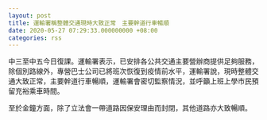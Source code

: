 ```yaml
---
layout: post
title: 運輸署稱整體交通現時大致正常　主要幹道行車暢順
date: 2020-05-27 07:29:33.000000000 +08:00
categories: rss
---
```


中三至中五今日復課。運輸署表示，已安排各公共交通主要營辦商提供足夠服務，除個別路線外，專營巴士公司已將班次恢復到疫情前水平，運輸署說，現時整體交通大致正常，主要幹道行車暢順，運輸署會密切監察情況，並呼籲上班上學市民預留充裕乘車時間。

至於金鐘方面，除了立法會一帶道路因保安理由而封閉，其他道路亦大致暢順。
